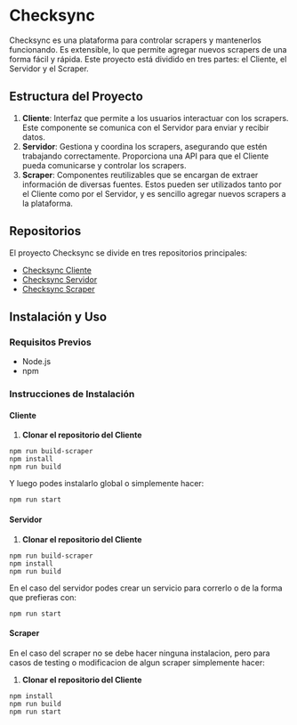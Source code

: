 # Checksync

Checksync es una plataforma para controlar scrapers y mantenerlos funcionando. Es extensible, lo que permite agregar nuevos scrapers de una forma fácil y rápida. Este proyecto está dividido en tres partes: el Cliente, el Servidor y el Scraper.

## Estructura del Proyecto

1. **Cliente**: Interfaz que permite a los usuarios interactuar con los scrapers. Este componente se comunica con el Servidor para enviar y recibir datos.
2. **Servidor**: Gestiona y coordina los scrapers, asegurando que estén trabajando correctamente. Proporciona una API para que el Cliente pueda comunicarse y controlar los scrapers.
3. **Scraper**: Componentes reutilizables que se encargan de extraer información de diversas fuentes. Estos pueden ser utilizados tanto por el Cliente como por el Servidor, y es sencillo agregar nuevos scrapers a la plataforma.

## Repositorios

El proyecto Checksync se divide en tres repositorios principales:

- [Checksync Cliente](https://github.com/FrancoReyesDev/checksync-client)
- [Checksync Servidor](https://github.com/FrancoReyesDev/checksync-server)
- [Checksync Scraper](https://github.com/FrancoReyesDev/checksync-scraper)

## Instalación y Uso

### Requisitos Previos

- Node.js
- npm

### Instrucciones de Instalación

#### Cliente

1. **Clonar el repositorio del Cliente**

```
npm run build-scraper
npm install
npm run build
```
Y luego podes instalarlo global o simplemente hacer:
```
npm run start
```

#### Servidor
1. **Clonar el repositorio del Cliente**
```
npm run build-scraper
npm install
npm run build
```
En el caso del servidor podes crear un servicio para correrlo o de la forma que prefieras con:
```
npm run start
```

#### Scraper
En el caso del scraper no se debe hacer ninguna instalacion, pero para casos de testing o modificacion de algun scraper simplemente hacer:
1. **Clonar el repositorio del Cliente**
```
npm install
npm run build
npm run start


